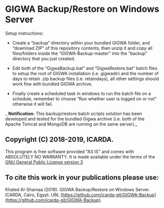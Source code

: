 # GIGWA Backup/Restore on Windows Server

Setup instructions:

* Create a “backup” directory within your bundled GIGWA folder, and “download ZIP” of this repository contents, then unzip it and copy all files/folders inside the “GIGWA-Backup-master” into the “backup” directory that you just created.

* Edit both of the “GigwaBackup.bat” and “GigwaRestore.bat” batch files to setup the root of GIGWA installation (i.e. gigwadir) and the number of days to retain .zip backup files (i.e. retaindays), all other settings should work fine with bundled GIGWA archive. 

* Finally create a scheduled task in windows to run the batch file on a schedule, remember to choose “Run whether user is logged on or not” otherwise it will fail.

_ **Notification:** This backup/restore batch scripts solution has been developed and tested for the bundled Gigwa archive (i.e. both of the Apache Tomcat and MongoDB are running on the same server)._

## Copyright (C) 2018-2019, ICARDA.
This program is free software provided "AS IS" and comes with ABSOLUTELY NO WARRANTY. It is made available under the terms of the [GNU General Public License version 3](https://www.gnu.org/licenses/gpl-3.0.en.html)

## To cite this work in your publications please use:
Khaled Al-Shamaa (2019). GIGWA Backup/Restore on Windows Server. ICARDA, Cairo, Egypt. URL [https://github.com/icarda-git/GIGWA-Backup](https://github.com/icarda-git/GIGWA-Backup).
